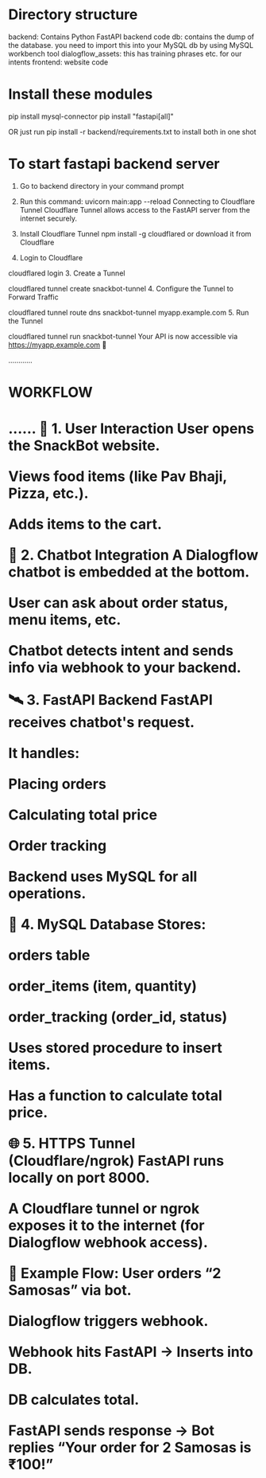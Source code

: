 Directory structure
===================
backend: Contains Python FastAPI backend code
db: contains the dump of the database. you need to import this into your MySQL db by using MySQL workbench tool
dialogflow_assets: this has training phrases etc. for our intents
frontend: website code

Install these modules
======================

pip install mysql-connector
pip install "fastapi[all]"

OR just run pip install -r backend/requirements.txt to install both in one shot

To start fastapi backend server
================================
1. Go to backend directory in your command prompt
2. Run this command: uvicorn main:app --reload
Connecting to Cloudflare Tunnel
Cloudflare Tunnel allows access to the FastAPI server from the internet securely.

1. Install Cloudflare Tunnel
npm install -g cloudflared
or download it from Cloudflare

2. Login to Cloudflare

cloudflared login
3. Create a Tunnel

cloudflared tunnel create snackbot-tunnel
4. Configure the Tunnel to Forward Traffic

cloudflared tunnel route dns snackbot-tunnel myapp.example.com
5. Run the Tunnel

cloudflared tunnel run snackbot-tunnel
Your API is now accessible via https://myapp.example.com 🎉


............<h1>**WORKFLOW**<h1>......
🧠 1. User Interaction
User opens the SnackBot website.

Views food items (like Pav Bhaji, Pizza, etc.).

Adds items to the cart.

💬 2. Chatbot Integration
A Dialogflow chatbot is embedded at the bottom.

User can ask about order status, menu items, etc.

Chatbot detects intent and sends info via webhook to your backend.

🛰️ 3. FastAPI Backend
FastAPI receives chatbot's request.

It handles:

Placing orders

Calculating total price

Order tracking

Backend uses MySQL for all operations.

💽 4. MySQL Database
Stores:

orders table

order_items (item, quantity)

order_tracking (order_id, status)

Uses stored procedure to insert items.

Has a function to calculate total price.

🌐 5. HTTPS Tunnel (Cloudflare/ngrok)
FastAPI runs locally on port 8000.

A Cloudflare tunnel or ngrok exposes it to the internet (for Dialogflow webhook access).

🧪 Example Flow:
User orders “2 Samosas” via bot.

Dialogflow triggers webhook.

Webhook hits FastAPI → Inserts into DB.

DB calculates total.

FastAPI sends response → Bot replies “Your order for 2 Samosas is ₹100!”
